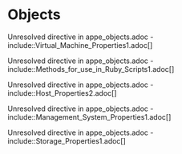 # Objects

Unresolved directive in appe\_objects.adoc -
include::Virtual\_Machine\_Properties1.adoc\[\]

Unresolved directive in appe\_objects.adoc -
include::Methods\_for\_use\_in\_Ruby\_Scripts1.adoc\[\]

Unresolved directive in appe\_objects.adoc -
include::Host\_Properties2.adoc\[\]

Unresolved directive in appe\_objects.adoc -
include::Management\_System\_Properties1.adoc\[\]

Unresolved directive in appe\_objects.adoc -
include::Storage\_Properties1.adoc\[\]
